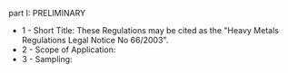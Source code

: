 part I: PRELIMINARY

<ul>
			<li>1 - Short Title: These Regulations may be cited as the &quot;Heavy Metals Regulations Legal Notice No 66&#x2F;2003&quot;.<ul>
			</ul></li>			<li>2 - Scope of Application: <ul>
			</ul></li>			<li>3 - Sampling: <ul>
			</ul></li></ul>